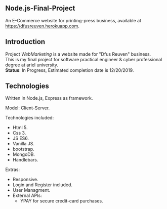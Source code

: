 
## Node.js-Final-Project
An E-Commerce website for printing-press business,
available at https://dfusreuven.herokuapp.com.


## Introduction 
Project *WebMarketing* is a website made for "Dfus Reuven" business.\
This is my final project for software practical engineer & cyber professional degree at ariel university.\
**Status**:
In Progress, Estimated completion date is 12/20/2019.
## Technologies
Written in Node.js, Express as framework.

Model: Client-Server.

Technologies included:
- Html 5.
- Css 3.
- JS ES6.
- Vanilla JS.
- bootstrap.
- MongoDB.
- Handlebars.

Extras:
- Responsive.
- Login and Register included.
- User Managment.
- External APIs:
  - YPAY for secure credit-card purchases.
